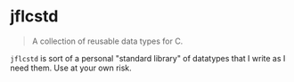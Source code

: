 # jflcstd

> A collection of reusable data types for C.

`jflcstd` is sort of a personal "standard library" of datatypes that I write as I need them. Use at your own risk.
